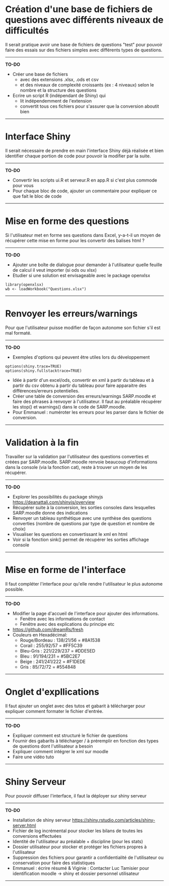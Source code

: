 <!-- ----------------------------------------------------------------------------------------------------------------------------------------------------------------------------------------------------------------------------------------------------------------------------------- -->

# Création d'une base de fichiers de questions avec différents niveaux de difficultés

Il serait pratique avoir une base de fichiers de questions "test" pour pouvoir faire des essais sur des fichiers simples avec différents types de questions.

---

**TO-DO**

- Créer une base de fichiers 
  - avec des extensions .xlsx, .ods et csv
  - et des niveaux de complexité croissants (ex : 4 niveaux) selon le nombre et la structure des questions
- Ecrire un script R (indépendant de Shiny) qui
  - lit indépendemment de l'extension
  - convertit tous ces fichiers pour s'assurer que la conversion aboutit bien

---


<!-- ----------------------------------------------------------------------------------------------------------------------------------------------------------------------------------------------------------------------------------------------------------------------------------- -->


# Interface Shiny

Il serait nécessaire de prendre en main l'interface Shiny déjà réalisée et bien identifier chaque portion de code pour pouvoir la modifier par la suite.

---

**TO-DO**

- Convertir les scripts ui.R et serveur.R en app.R si c'est plus commode pour vous
- Pour chaque bloc de code, ajouter un commentaire pour expliquer ce que fait le bloc de code

---

<!-- ----------------------------------------------------------------------------------------------------------------------------------------------------------------------------------------------------------------------------------------------------------------------------------- -->


# Mise en forme des questions

Si l'utilisateur met en forme ses questions dans Excel, y-a-t-il un moyen de récupérer cette mise en forme pour les convertir des balises html ?

---

**TO-DO**

- Ajouter une boîte de dialogue pour demander à l'utilisateur quelle feuille de calcul il veut importer (si ods ou xlsx)
- Etudier si une solution est envisageable avec le package openxlsx
```{r, echo=TRUE, eval = FALSE}
library(openxlsx)
wb <- loadWorkbook("Questions.xlsx")
```


---


<!-- ----------------------------------------------------------------------------------------------------------------------------------------------------------------------------------------------------------------------------------------------------------------------------------- -->

# Renvoyer les erreurs/warnings

Pour que l'utilisateur puisse modifier de façon autonome son fichier s'il est mal formaté.

---
**TO-DO**

- Exemples d'options qui peuvent être utiles lors du développement
```{r, echo=TRUE, eval = FALSE}
options(shiny.trace=TRUE)
options(shiny.fullstacktrace=TRUE)
```
- Idée à partir d'un excel/ods, convertir en xml à partir du tableau et à partir du csv obtenu à partir du tableau pour faire apparaitre des différences/erreurs potentielles.
- Créer une table de conversion des erreurs/warnings SARP.moodle et faire des phrases à renvoyer à l'utilisateur. Il faut au préalable récupérer les stop() et warnings() dans le code de SARP.moodle.
- Pour Emmanuel : numéroter les erreurs pour les parser dans le fichier de conversion.
 
---

<!-- ----------------------------------------------------------------------------------------------------------------------------------------------------------------------------------------------------------------------------------------------------------------------------------- -->


# Validation à la fin

Travailler sur la validation par l'utilisateur des questions converties et créées par SARP.moodle. 
SARP.moodle renvoie beaucoup d'informations dans la console (via la fonction cat), reste à trouver un moyen de les récupérer.

---

**TO-DO**

- Explorer les possibilités du package shinyjs
https://deanattali.com/shinyjs/overview
- Récupérer suite à la conversion, les sorties consoles dans lesquelles SARP.moodle donne des indications
- Renvoyer un tableau synthétique avec une synthèse des questions converties (nombre de questions par type de question et nombre de choix)
- Visualiser les questions en convertissant le xml en html
- Voir si la fonction sink() permet de récupérer les sorties affichage console
---


<!-- ----------------------------------------------------------------------------------------------------------------------------------------------------------------------------------------------------------------------------------------------------------------------------------- -->


# Mise en forme de l'interface

Il faut compléter l'interface pour qu'elle rendre l'utilisateur le plus autonome possible.

---

**TO-DO**

- Modifier la page d'accueil de l'interface pour ajouter des informations.
  - Fenêtre avec les informations de contact
  - Fenêtre avec des explications du principe etc
- https://github.com/dreamRs/fresh
- Couleurs en Hexadécimal: 
  - Rouge/Bordeau : 138/21/56 = #8A1538
  - Corail : 255/92/57 = #FF5C39
  - Bleu-Gris : 221/229/237 = #DDE5ED
  - Bleu : 91/194/231 = #5BC2E7
  - Beige : 241/241/222 = #F1DEDE
  - Gris : 85/72/72 = #554848
                           

---

<!-- ----------------------------------------------------------------------------------------------------------------------------------------------------------------------------------------------------------------------------------------------------------------------------------- -->


# Onglet d'expllications

Il faut ajouter un onglet avec des tutos et gabarit à télécharger pour expliquer comment formater le fichier d'entrée.

---

**TO-DO**

- Expliquer comment est structuré le fichier de questions 
- Fournir des gabarits à télécharger / à préremplir en fonction des types de questions dont l'utilisateur a besoin
- Expliquer comment intégrer le xml sur moodle
- Faire une vidéo tuto


---

<!-- ----------------------------------------------------------------------------------------------------------------------------------------------------------------------------------------------------------------------------------------------------------------------------------- -->


# Shiny Serveur

Pour pouvoir diffuser l'interface, il faut la déployer sur shiny serveur

---

**TO-DO**
- Installation de shiny serveur
https://shiny.rstudio.com/articles/shiny-server.html
- Fichier de log incrémental pour stocker les bilans de toutes les conversions effectuées
- Identité de l'utilisateur au préalable + discipline (pour les stats)
- Dossier utilisateur pour stocker et protéger les fichiers propres à l'utilisateur 
- Suppression des fichiers pour garantir a confidentialité de l'utilisateur ou conservation pour faire des statistiques
- Emmanuel : écrire résumé & Viginie : Contacter Luc Tamisier pour identification moodle -> shiny et dossier personnel utilisateur 
---
